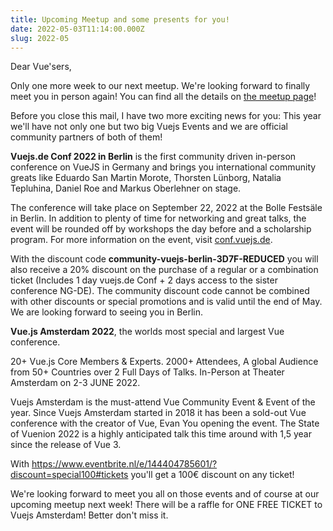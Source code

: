 ```yaml
---
title: Upcoming Meetup and some presents for you!
date: 2022-05-03T11:14:00.000Z
slug: 2022-05
---
```


Dear Vue'sers,

Only one more week to our next meetup. We're looking forward to finally meet you in person again! You can find all the details on [the meetup page](https://www.meetup.com/de-DE/Vue-js-Berlin/events/qxkbrsydchbnb/)!

Before you close this mail, I have two more exciting news for you: This year we'll have not only one but two big Vuejs Events and we are official community partners of both of them!

**Vuejs.de Conf 2022 in Berlin** is the first community driven in-person conference on VueJS in Germany and brings you international community greats like Eduardo San Martin Morote, Thorsten L&uuml;nborg, Natalia Tepluhina, Daniel Roe and Markus Oberlehner on stage.

The conference will take place on September 22, 2022 at the Bolle Fests&auml;le in Berlin. In addition to plenty of time for networking and great talks, the event will be rounded off by workshops the day before and a scholarship program. For more information on the event, visit [conf.vuejs.de](https://conf.vuejs.de).

With the discount code **community-vuejs-berlin-3D7F-REDUCED** you will also receive a 20% discount on the purchase of a regular or a combination ticket (Includes 1 day vuejs.de Conf + 2 days access to the sister conference NG-DE). The community discount code cannot be combined with other discounts or special promotions and is valid until the end of May. We are looking forward to seeing you in Berlin.

**Vue.js Amsterdam 2022**, the worlds most special and largest Vue conference.

20+ Vue.js Core Members & Experts. 2000+ Attendees, A global Audience from 50+ Countries over 2 Full Days of Talks. In-Person at Theater Amsterdam on 2-3 JUNE 2022.

Vuejs Amsterdam is the must-attend Vue Community Event & Event of the year. Since Vuejs Amsterdam started in 2018 it has been a sold-out Vue conference with the creator of Vue, Evan You opening the event. The State of Vuenion 2022 is a highly anticipated talk this time around with 1,5 year since the release of Vue 3.

With https://www.eventbrite.nl/e/144404785601/?discount=special100#tickets you'll get a 100€ discount on any ticket!


We're looking forward to meet you all on those events and of course at our upcoming meetup next week! There will be a raffle for ONE FREE TICKET to Vuejs Amsterdam! Better don't miss it.
